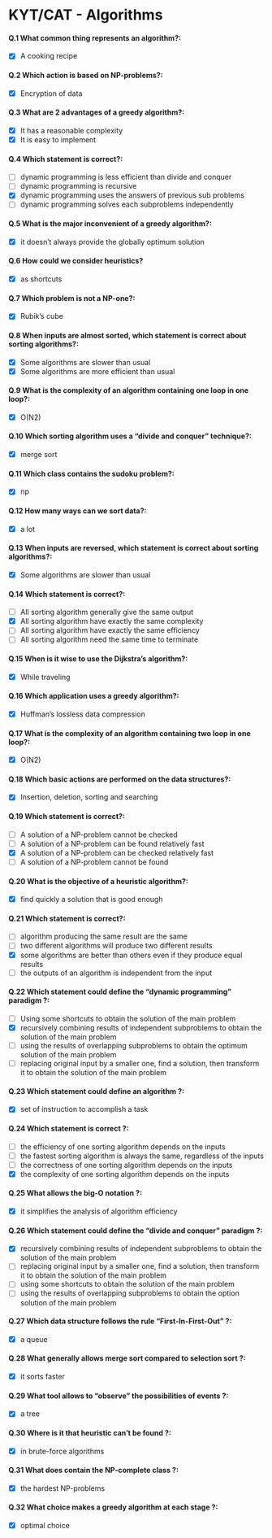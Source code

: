 # KYT/CAT - Algorithms

#### Q.1 What common thing represents an algorithm?:

- [x] A cooking recipe

#### Q.2 Which action is based on NP-problems?:

- [x] Encryption of data

#### Q.3 What are 2 advantages of a greedy algorithm?:

- [x] It has a reasonable complexity
- [x] It is easy to implement

#### Q.4 Which statement is correct?:

- [ ] dynamic programming is less efficient than divide and conquer
- [ ] dynamic programming is recursive
- [x] dynamic programming uses the answers of previous sub problems
- [ ] dynamic programming solves each subproblems independently

#### Q.5 What is the major inconvenient of a greedy algorithm?:

- [x] it doesn’t always provide the globally optimum solution

#### Q.6 How could we consider heuristics?

- [x] as shortcuts

#### Q.7 Which problem is not a NP-one?:

- [x] Rubik’s cube

#### Q.8 When inputs are almost sorted, which statement is correct about sorting algorithms?:

- [x] Some algorithms are slower than usual
- [x] Some algorithms are more efficient than usual

#### Q.9 What is the complexity of an algorithm containing one loop in one loop?:

- [x] O(N2)

#### Q.10 Which sorting algorithm uses a “divide and conquer” technique?:

- [x] merge sort

#### Q.11 Which class contains the sudoku problem?:

- [x] np

#### Q.12 How many ways can we sort data?:

- [x] a lot

#### Q.13 When inputs are reversed, which statement is correct about sorting algorithms?:

- [x] Some algorithms are slower than usual

#### Q.14 Which statement is correct?:

- [ ] All sorting algorithm generally give the same output
- [x] All sorting algorithm have exactly the same complexity
- [ ] All sorting algorithm have exactly the same efficiency
- [ ] All sorting algorithm need the same time to terminate

#### Q.15 When is it wise to use the Dijkstra’s algorithm?:

- [x] While traveling

#### Q.16 Which application uses a greedy algorithm?:

- [x] Huffman’s lossless data compression

#### Q.17 What is the complexity of an algorithm containing two loop in one loop?:

- [x] O(N2)

#### Q.18 Which basic actions are performed on the data structures?:

- [x] Insertion, deletion, sorting and searching

#### Q.19 Which statement is correct?:

- [ ] A solution of a NP-problem cannot be checked
- [ ] A solution of a NP-problem can be found relatively fast
- [x] A solution of a NP-problem can be checked relatively fast
- [ ] A solution of a NP-problem cannot be found

#### Q.20 What is the objective of a heuristic algorithm?:

- [x] find quickly a solution that is good enough

#### Q.21 Which statement is correct?:

- [ ] algorithm producing the same result are the same
- [ ] two different algorithms will produce two different results
- [x] some algorithms are better than others even if they produce equal results
- [ ] the outputs of an algorithm is independent from the input

#### Q.22 Which statement could define the “dynamic programming” paradigm ?:

- [ ] Using some shortcuts to obtain the solution of the main problem
- [x] recursively combining results of independent subproblems to obtain the solution of the main problem
- [ ] using the results of overlapping subproblems to obtain the optimum solution of the main problem
- [ ] replacing original input by a smaller one, find a solution, then transform it to obtain the solution of the main problem

#### Q.23 Which statement could define an algorithm ?:

- [x] set of instruction to accomplish a task

#### Q.24 Which statement is correct ?:

- [ ] the efficiency of one sorting algorithm depends on the inputs
- [ ] the fastest sorting algorithm is always the same, regardless of the inputs
- [ ] the correctness of one sorting algorithm depends on the inputs
- [x] the complexity of one sorting algorithm depends on the inputs

#### Q.25 What allows the big-O notation ?:

- [x] it simplifies the analysis of algorithm efficiency

#### Q.26 Which statement could define the “divide and conquer” paradigm ?:

- [x] recursively combining results of independent subproblems to obtain the solution of the main problem
- [ ] replacing original input by a smaller one, find a solution, then transform it to obtain the solution of the main problem
- [ ] using some shortcuts to obtain the solution of the main problem
- [ ] using the results of overlapping subproblems to obtain the option solution of the main problem

#### Q.27 Which data structure follows the rule “First-In-First-Out” ?:

- [x] a queue

#### Q.28 What generally allows merge sort compared to selection sort ?:

- [x] it sorts faster

#### Q.29 What tool allows to “observe” the possibilities of events ?:

- [x] a tree

#### Q.30 Where is it that heuristic can’t be found ?:

- [x] in brute-force algorithms

#### Q.31 What does contain the NP-complete class ?:

- [x] the hardest NP-problems

#### Q.32 What choice makes a greedy algorithm at each stage ?:

- [x] optimal choice

